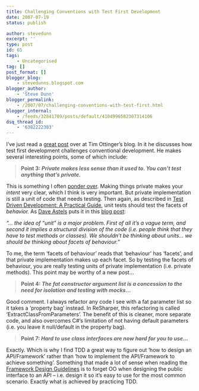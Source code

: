 ```yaml
---
title: Challenging Conventions with Test First Development
date: 2007-07-19
status: publish

author: stevedunn
excerpt: ''
type: post
id: 65
tags:
    - Uncategorised
tag: []
post_format: []
blogger_blog:
    - stevedunns.blogspot.com
blogger_author:
    - 'Steve Dunn'
blogger_permalink:
    - /2007/07/challenging-conventions-with-test-first.html
blogger_internal:
    - /feeds/32841709/posts/default/4104996582307314106
dsq_thread_id:
    - '6382222383'
---
```

I’ve just read a [great post](http://blog.objectmentor.com/articles/2007/07/17/testing-will-challenge-your-conventions) over at Tim Ottinger’s blog. In it he discusses how test first development challenges conventional development. He makes several interesting points, some of which include:

> **Point 3: *Private makes less sense than it used to. You can’t test anything that’s private.***

This is something I often [ponder over](http://stevedunns.blogspot.com/2007/05/object-oriented-vs-test-oriented.html). Making things private makes your *intent* very clear, which I think is very important. But private implementation is still a unit of code that needs testing. Then again, as described in [Test Driven Development: A Practical Guide](http://www.amazon.co.uk/Test-Driven-Development-Practical-Guide/dp/0131016490), unit tests should test the facets of *behavior.* As [Dave Astels](http://daveastels.com/) puts it in this [blog post](http://daveastels.com/2005/07/05/a-new-look-at-test-driven-development/):

*“… the idea of “unit” is a major problem. First of all it’s a vague term, and second it implies a structural division of the code (i.e. people think that they have to test methods or classes). We shouldn’t be thinking about units… we should be thinking about facets of behaviour.”*

To me, the term ‘facets of behaviour’ reads that ‘behaviour’ has ‘facets’, and that private implementation makes up each facet. So by testing the facets of behaviour, you are really testing units of private implementation (i.e. private methods). This point may be worthy of a new post…

> **Point 4: *The fat constructor argument list is a concession to the need for isolation and testing with mocks…***

Good comment. I always refactor any code I see with a fat parameter list so it takes a ‘property bag’ instead. In ReSharper, this refactoring is called ‘ExtractClassFromParameters’. The benefit of this is cleaner, more separate code, and also overcomes C#’s limitation of not having default parameters (i.e. you leave it null/default in the property bag).

> **Point 7:  *Hard to use class interfaces are now hard for you to use…***

Exactly. Which is why I find TDD a great way to figure out ‘how to design an API/Framework’ rather than ‘how to implement the API/Framework to achieve something’. Something that made a lot of sense when reading the [Framework Design Guidelines](http://stevedunns.blogspot.com/2007/04/framework-design-guidelines-is.html) is to forget OO when designing the public interface to an API – i.e. design it so it’s easy to use for the most common scenario. Exactly what is achieved by practicing TDD.
